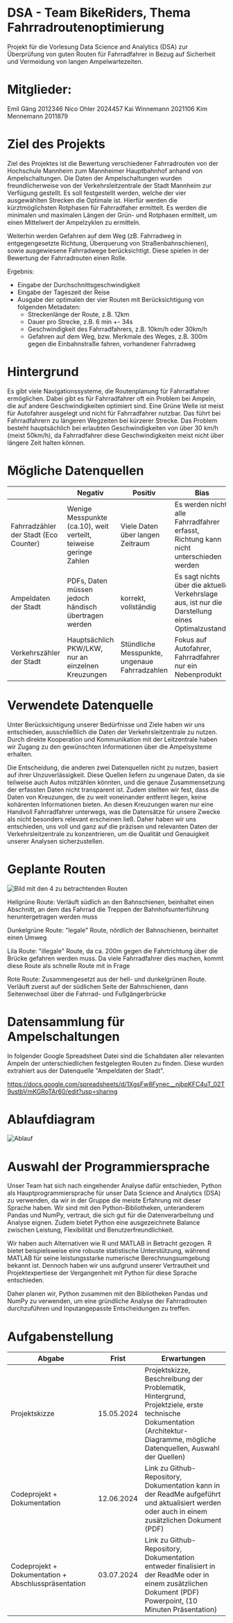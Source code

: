 # DSA - Team BikeRiders, Thema Fahrradroutenoptimierung
Projekt für die Vorlesung Data Science and Analytics (DSA) zur Überprüfung von guten Routen für Fahrradfahrer in Bezug auf Sicherheit und Vermeidung von langen Ampelwartezeiten.

# Mitglieder:
Emil Gäng 2012346
Nico Ohler 2024457
Kai Winnemann 2021106
Kim Mennemann 2011879

# Ziel des Projekts
Ziel des Projektes ist die Bewertung verschiedener Fahrradrouten von der Hochschule Mannheim zum Mannheimer Hauptbahnhof anhand von Ampelschaltungen.
Die Daten der Ampelschaltungen wurden freundlicherweise von der Verkehrsleitzentrale der Stadt Mannheim zur Verfügung gestellt.
Es soll festgestellt werden, welche der vier ausgewählten Strecken die Optimale ist.
Hierfür werden die kürztmöglichsten Rotphasen für Fahrradfaher ermittelt. Es werden die minimalen und maximalen Längen der Grün- und Rotphasen ermittelt, um einen Mittelwert der Ampelzyklen zu ermitteln.

Weiterhin werden Gefahren auf dem Weg (zB. Fahrradweg in entgegengesetzte Richtung, Überquerung von Straßenbahnschienen), sowie ausgewiesene Fahrradwege berücksichtigt. Diese spielen in der Bewertung der Fahrradrouten einen Rolle.

Ergebnis:
- Eingabe der Durchschnittsgeschwindigkeit
- Eingabe der Tageszeit der Reise
- Ausgabe der optimalen der vier Routen mit Berücksichtigung von folgenden Metadaten:
  - Streckenlänge der Route, z.B. 12km
  - Dauer pro Strecke, z.B. 6 min +- 34s
  - Geschwindigkeit des Fahrradfahrers, z.B. 10km/h oder 30km/h
  - Gefahren auf dem Weg, bzw. Merkmale des Weges, z.B. 300m gegen die Einbahnstraße fahren, vorhandener Fahrradweg

# Hintergrund

Es gibt viele Navigationssysteme, die Routenplanung für Fahrradfahrer ermöglichen. Dabei gibt es für Fahrradfahrer oft ein Problem bei Ampeln, die auf andere Geschwindigkeiten optimiert sind. Eine Grüne Welle ist meist für Autofahrer ausgelegt und nicht für Fahrradfahrer nutzbar. Das führt bei Fahrradfahrern zu längeren Wegzeiten bei kürzerer Strecke. Das Problem besteht hauptsächlich bei erlaubten Geschwindigkeiten von über 30 km/h (meist 50km/h), da Fahrradfahrer diese Geschwindigkeiten meist nicht über längere Zeit halten können.

# Mögliche Datenquellen

|   | Negativ  | Positiv | Bias | Link |
|---|---|---|---|---|
| Fahrradzähler der Stadt (Eco Counter)  |  Wenige Messpunkte (ca.10),  weit verteilt, teiweise geringe Zahlen | Viele Daten über langen Zeitraum  | Es werden nicht alle Fahrradfahrer erfasst, Richtung kann nicht unterschieden werden | https://mannheim.opendatasoft.com/explore/?sort=modified&q=eco+counter |
|  Ampeldaten der Stadt |  PDFs, Daten müssen jedoch händisch übertragen werden | korrekt, vollständig  | Es sagt nichts über die aktuelle Verkehrslage aus, ist nur die Darstellung eines Optimalzustands | https://github.com/eg-00/dsa/tree/main/daten |
| Verkehrszähler der Stadt | 	Hauptsächlich PKW/LKW, nur an einzelnen Kreuzungen |	Stündliche Messpunkte, ungenaue Fahrradzahlen | Fokus auf Autofahrer, Fahrradfahrer nur ein Nebenprodukt | https://opendata.smartmannheim.de/dataset/?organization=smart-mannheim |

# Verwendete Datenquelle
Unter Berücksichtigung unserer Bedürfnisse und Ziele haben wir uns entschieden, ausschließlich die Daten der Verkehrsleitzentrale zu nutzen. Durch direkte Kooperation und Kommunikation mit der Leitzentrale haben wir Zugang zu den gewünschten Informationen über die Ampelsysteme erhalten.

Die Entscheidung, die anderen zwei Datenquellen nicht zu nutzen, basiert auf ihrer Unzuverlässigkeit. Diese Quellen liefern zu ungenaue Daten, da sie teilweise auch Autos mitzählen könnten, und die genaue Zusammensetzung der erfassten Daten nicht transparent ist. Zudem stellten wir fest, dass die Daten von Kreuzungen, die zu weit voneinander entfernt liegen, keine kohärenten Informationen bieten. An diesen Kreuzungen waren nur eine Handvoll Fahrradfahrer unterwegs, was die Datensätze für unsere Zwecke als nicht besonders relevant erscheinen ließ. Daher haben wir uns entschieden, uns voll und ganz auf die präzisen und relevanten Daten der Verkehrsleitzentrale zu konzentrieren, um die Qualität und Genauigkeit unserer Analysen sicherzustellen.

# Geplante Routen
![Bild mit den 4 zu betrachtenden Routen](/bilder/Routen.png)

Hellgrüne Route: Verläuft südlich an den Bahnschienen, beinhaltet einen Abschnitt, an dem das Fahrrad die Treppen der Bahnhofsunterführung heruntergetragen werden muss 

Dunkelgrüne Route: "legale" Route, nördlich der Bahnschienen, beinhaltet einen Umweg

Lila Route: "illegale" Route, da ca. 200m gegen die Fahrtrichtung über die Brücke gefahren werden muss. Da viele Fahrradfahrer dies machen, kommt diese Route als schnelle Route mit in Frage

Rote Route: Zusammengesetzt aus der hell- und dunkelgrünen Route. Verläuft zuerst auf der südlichen Seite der Bahnschienen, dann Seitenwechsel über die Fahrrad- und Fußgängerbrücke

# Datensammlung für Ampelschaltungen
In folgender Google Spreadsheet Datei sind die Schaltdaten aller relevanten Ampeln der unterschiedlichen festgelegten Routen zu finden. Diese wurden extrahiert aus der Datenquelle "Ampeldaten der Stadt".

https://docs.google.com/spreadsheets/d/1XgsFw8Fynec__njbpKFC4uT_02T9ustbVmKGRoTAr60/edit?usp=sharing

# Ablaufdiagram

![Ablauf](/bilder/Ablaufdiagram.png)

# Auswahl der Programmiersprache
Unser Team hat sich nach eingehender Analyse dafür entschieden, Python als Hauptprogrammiersprache für unser Data Science and Analytics (DSA)  zu verwenden, da wir in der Gruppe die meiste Erfahrung mit dieser Sprache haben. Wir sind mit den Python-Bibliotheken, unteranderem Pandas und NumPy, vertraut, die sich gut für die Datenverarbeitung und Analyse eignen. Zudem bietet Python eine ausgezeichnete Balance zwischen Leistung, Flexibilität und Benutzerfreundlichkeit.

Wir haben auch Alternativen wie R und MATLAB in Betracht gezogen. R bietet beispielsweise eine robuste statistische Unterstützung, während MATLAB für seine leistungsstarke numerische Berechnungsumgebung bekannt ist. Dennoch haben wir uns aufgrund unserer Vertrautheit und Projektexpertiese der Vergangenheit mit Python für diese Sprache entschieden. 

Daher planen wir, Python zusammen mit den Bibliotheken Pandas und NumPy zu verwenden, um eine gründliche Analyse der Fahrradrouten durchzuführen und Inputangepasste Entscheidungen zu treffen.
  
# Aufgabenstellung

|Abgabe|Frist|Erwartungen|
|---|---|---|
|Projektskizze|15.05.2024|Projektskizze, Beschreibung der Problematik, Hintergrund, Projektziele, erste technische Dokumentation (Architektur-Diagramme, mögliche Datenquellen, Auswahl der Quellen)|
|Codeprojekt + Dokumentation|12.06.2024|Link zu Github-Repository, Dokumentation kann in der ReadMe aufgeführt und aktualisiert werden oder auch in einem zusätzlichen Dokument (PDF)|
|Codeprojekt + Dokumentation + Abschlusspräsentation|03.07.2024|Link zu Github-Repository, Dokumentation entweder finalisiert in der ReadMe oder in einem zusätzlichen Dokument (PDF) Powerpoint, (10 Minuten Präsentation)|
